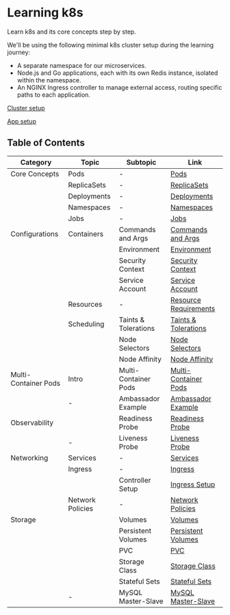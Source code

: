 # Learning k8s

Learn k8s and its core concepts step by step.

We'll be using the following minimal k8s cluster setup during the learning journey:

- A separate namespace for our microservices.
- Node.js and Go applications, each with its own Redis instance, isolated within the namespace.
- An NGINX Ingress controller to manage external access, routing specific paths to each application.

[Cluster setup](cluster/SETUP.md)

[App setup](apps/SETUP.md)

## Table of Contents

| Category             | Topic            | Subtopic             | Link                                                                                  |
| -------------------- | ---------------- | -------------------- | ------------------------------------------------------------------------------------- |
| Core Concepts        | Pods             | -                    | [Pods](docs/01.core/01.pods/pods.md)                                                  |
|                      | ReplicaSets      | -                    | [ReplicaSets](docs/01.core/02.replicasets/replicasets.md)                             |
|                      | Deployments      | -                    | [Deployments](docs/01.core/03.deployments/deployments.md)                             |
|                      | Namespaces       | -                    | [Namespaces](docs/01.core/04.namespaces/namespaces.md)                                |
|                      | Jobs             | -                    | [Jobs](docs/01.core/05.jobs/jobs.md)                                                  |
| Configurations       | Containers       | Commands and Args    | [Commands and Args](docs/02.configurations/01.containers/commands-and-args.md)        |
|                      |                  | Environment          | [Environment](docs/02.configurations/01.containers/environment.md)                    |
|                      |                  | Security Context     | [Security Context](docs/02.configurations/01.containers/security-context.md)          |
|                      |                  | Service Account      | [Service Account](docs/02.configurations/01.containers/service-account.md)            |
|                      | Resources        | -                    | [Resource Requirements](docs/02.configurations/02.resources/resource-requirements.md) |
|                      | Scheduling       | Taints & Tolerations | [Taints & Tolerations](docs/02.configurations/03.scheduling/taints-tolerations.md)    |
|                      |                  | Node Selectors       | [Node Selectors](docs/02.configurations/03.scheduling/node-selectors.md)              |
|                      |                  | Node Affinity        | [Node Affinity](docs/02.configurations/03.scheduling/node-affinity.md)                |
| Multi-Container Pods | Intro            | Multi-Container Pods | [Multi-Container Pods](docs/03.multi-container-pods/multi-container-pods.md)          |
|                      | -                | Ambassador Example   | [Ambassador Example](docs/03.multi-container-pods/ambassador-example.md)              |
| Observability        |                  | Readiness Probe      | [Readiness Probe](docs/04.observability/readiness-probe.md)                           |
|                      | -                | Liveness Probe       | [Liveness Probe](docs/04.observability/liveness-probe.md)                             |
| Networking           | Services         | -                    | [Services](docs/05.networking/01.services/services.md)                                |
|                      | Ingress          | -                    | [Ingress](docs/05.networking/02.ingress/ingress.md)                                   |
|                      |                  | Controller Setup     | [Ingress Setup](docs/05.networking/02.ingress/ingress-setup.md)                       |
|                      | Network Policies | -                    | [Network Policies](docs/05.networking/03.network-policies/network-policies.md)        |
| Storage              |                  | Volumes              | [Volumes](docs/06.storage/volumes.md)                                                 |
|                      |                  | Persistent Volumes   | [Persistent Volumes](docs/06.storage/persistent-volumes.md)                           |
|                      |                  | PVC                  | [PVC](docs/06.storage/pvc.md)                                                         |
|                      |                  | Storage Class        | [Storage Class](docs/06.storage/storage-class.md)                                     |
|                      |                  | Stateful Sets        | [Stateful Sets](docs/06.storage/stateful-sets.md)                                     |
|                      | -                | MySQL Master-Slave   | [MySQL Master-Slave](docs/06.storage/mysql-master-slave.md)                           |
